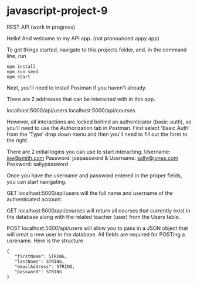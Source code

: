 # javascript-project-9
 REST API (work in progress)

 Hello!  And welcome to my API app.  (not pronounced appy app)

 To get things started, navigate to this projects folder, and, in the command line, run

 ```
 npm install
 npm run seed
 npm start
 ```

Next, you'll need to install Postman if you haven't already.

There are 2 addresses that can be interacted with in this app.

localhost:5000/api/users
localhost:5000/api/courses

However, all interactions are locked behind an authenticator (basic-auth), so you'll need to use the Authorization tab in Postman.  First select 'Basic Auth' from the 'Type' drop down menu and then you'll need to fill out the form to the right.

There are 2 initial logins you can use to start interacting.
Username: joe@smith.com
Password: joepassword
&
Username: sally@jones.com
Password: sallypassword

Once you have the username and password entered in the proper fields, you can start navigating.

GET localhost:5000/api/users will the full name and username of the authenticated account.

GET localhost:5000/api/courses will return all courses that currently exist in the database along with the related teacher (user) from the Users table.

POST localhost:5000/api/users will allow you to pass in a JSON object that will creat a new user in the database.  All fields are required for POSTing a usrename.  Here is the structure

```
{
   "firstName": STRING,
   "lastName": STRING,
   "emailAddress": STRING,
   "password": STRING
}
```

